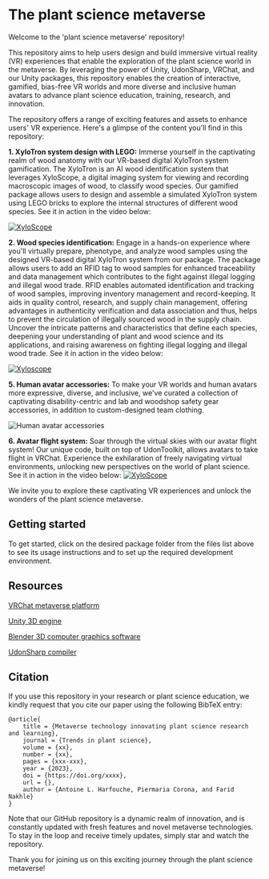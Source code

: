 # The plant science metaverse

Welcome to the 'plant science metaverse' repository!

This repository aims to help users design and build immersive virtual reality (VR) experiences that enable the exploration of the plant science world in the metaverse. By leveraging the power of Unity, UdonSharp, VRChat, and our Unity packages, this repository enables the creation of interactive, gamified, bias-free VR worlds and more diverse and inclusive human avatars to advance plant science education, training, research, and innovation.

The repository offers a range of exciting features and assets to enhance users' VR experience. Here's a glimpse of the content you'll find in this repository:

**1. XyloTron system design with LEGO:** Immerse yourself in the captivating realm of wood anatomy with our VR-based digital XyloTron system gamification. The XyloTron is an AI wood identification system that leverages XyloScope, a digital imaging system for viewing and recording macroscopic images of wood, to classify wood species. Our gamified package allows users to design and assemble a simulated XyloTron system using LEGO bricks to explore the internal structures of different wood species. See it in action in the video below: 

[![XyloScope](http://faridnakhle.com/unitus/ToMTIPS/Xyloscope_Assembly_thumb.png)](http://faridnakhle.com/unitus/ToMTIPS/Xyloscope_Assembly.mp4)

**2. Wood species identification:** Engage in a hands-on experience where you'll virtually prepare, phenotype, and analyze wood samples using the designed VR-based digital XyloTron system from our package. The package allows users to add an RFID tag to wood samples for enhanced traceability and data management which contributes to the fight against illegal logging and illegal wood trade. RFID enables automated identification and tracking of wood samples, improving inventory management and record-keeping. It aids in quality control, research, and supply chain management, offering advantages in authenticity verification and data association and thus, helps to prevent the circulation of illegally sourced wood in the supply chain. Uncover the intricate patterns and characteristics that define each species, deepening your understanding of plant and wood science and its applications, and raising awareness on fighting illegal logging and illegal wood trade.  See it in action in the video below:

[![Xyloscope](http://faridnakhle.com/unitus/ToMTIPS/Xylotron_thumb.png)](http://faridnakhle.com/unitus/ToMTIPS/Xylotron_functional.mp4)


**5. Human avatar accessories:** To make your VR worlds and human avatars more expressive, diverse, and inclusive, we've curated a collection of captivating disability-centric and lab and woodshop safety gear accessories, in addition to custom-designed team clothing.

![Human avatar accessories](http://faridnakhle.com/unitus/ToMTIPS/avatars.png?v=1)

**6. Avatar flight system:** Soar through the virtual skies with our avatar flight system! Our unique code, built on top of UdonToolkit, allows avatars to take flight in VRChat. Experience the exhilaration of freely navigating virtual environments, unlocking new perspectives on the world of plant science. See it in action in the video below: 
[![XyloScope](http://faridnakhle.com/unitus/ToMTIPS/Flight_thumb.png)](http://faridnakhle.com/unitus/ToMTIPS/Flight.mp4)



We invite you to explore these captivating VR experiences and unlock the wonders of the plant science metaverse.

## Getting started

To get started, click on the desired package folder from the files list above to see its usage instructions and to set up the required development environment.

## Resources

[VRChat metaverse platform](https://hello.vrchat.com/)

[Unity 3D engine](https://unity.com/)

[Blender 3D computer graphics software](https://www.blender.org/)

[UdonSharp compiler](https://udonsharp.docs.vrchat.com/)

## Citation

If you use this repository in your research or plant science education, we kindly request that you cite our paper using the following BibTeX entry:

```
@article{
	title = {Metaverse technology innovating plant science research and learning},
	journal = {Trends in plant science},
	volume = {xx},
	number = {xx},
	pages = {xxx-xxx},
	year = {2023},
	doi = {https://doi.org/xxxx},
	url = {},
	author = {Antoine L. Harfouche, Piermaria Corona, and Farid Nakhle}
}
```

Note that our GitHub repository is a dynamic realm of innovation, and is constantly updated with fresh features and novel metaverse technologies.
To stay in the loop and receive timely updates, simply star and watch the repository.

Thank you for joining us on this exciting journey through the plant science metaverse!